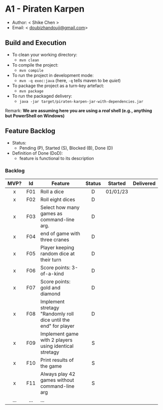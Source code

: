 # A1 - Piraten Karpen

  * Author: < Shike Chen >
  * Email: < doubizhandouji@gmail.com>

## Build and Execution

  * To clean your working directory:
    * `mvn clean`
  * To compile the project:
    * `mvn compile`
  * To run the project in development mode:
    * `mvn -q exec:java` (here, `-q` tells maven to be _quiet_)
  * To package the project as a turn-key artefact:
    * `mvn package`
  * To run the packaged delivery:
    * `java -jar target/piraten-karpen-jar-with-dependencies.jar` 

Remark: **We are assuming here you are using a _real_ shell (e.g., anything but PowerShell on Windows)**

## Feature Backlog

 * Status: 
   * Pending (P), Started (S), Blocked (B), Done (D)
 * Definition of Done (DoD):
   * feature is functional to its description

### Backlog 

| MVP? | Id  | Feature  | Status  |  Started  | Delivered |
| :-:  |:-:  |---       | :-:     | :-:       | :-:       |
| x   | F01 | Roll a dice |  D | 01/01/23 |  |
| x   | F02 | Roll eight dices  |  D |   |
| x   | F03 | Select how many games as command-line arg.  |  D  |   |
| x   | F04 | end of game with three cranes | D | |
| x   | F05 | Player keeping random dice at their turn | D | | 
| x   | F06 | Score points: 3-of-a-kind | D | |
| x   | F07 | Score points: gold and diamond  | D  | | |
| x   | F08 | Implement stretagy "Randomly roll dice until the end" for player  |D||
| x   | F09 | Implement game with 2 players using identical stretagy  | S | | |
| x   | F10 | Print results of the game | S ||
| x   | F11 | Always play 42 games without command-line arg | S ||
| ... | ... | ... |

